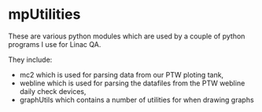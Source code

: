 mpUtilities
===========

These are various python modules which  are used by a couple of python programs I use for Linac QA.

They include:
- mc2 which is used for parsing data from our PTW ploting tank,
- webline which is used for parsing the datafiles from the PTW webline daily check devices, 
- graphUtils which contains a number of utilities for when drawing graphs
